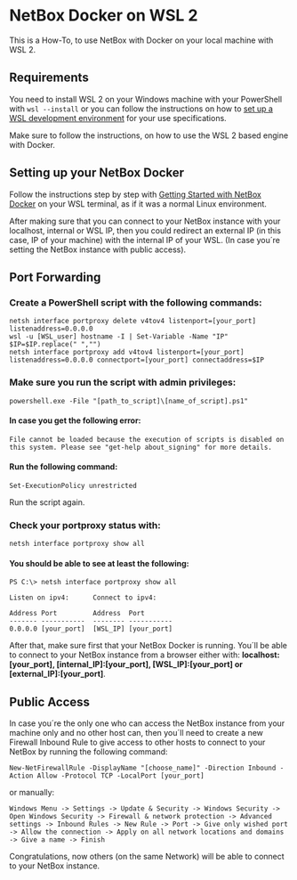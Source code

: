 # NetBox Docker on WSL 2

This is a How-To, to use NetBox with Docker on your local machine with WSL 2.

## Requirements 

You need to install WSL 2 on your Windows machine with your PowerShell with `wsl --install` or you can follow the instructions on how to  [set up a WSL development environment](https://learn.microsoft.com/en-us/windows/wsl/setup/environment?source=recommendations) for your use specifications.

Make sure to follow the instructions, on how to use the WSL 2 based engine with Docker.

## Setting up your NetBox Docker

Follow the instructions step by step with [Getting Started with NetBox Docker](https://github.com/netbox-community/netbox-docker/wiki/Getting-Started) on your WSL terminal, as if it was a normal Linux environment.

After making sure that you can connect to your NetBox instance with your localhost, internal or WSL IP, then you could redirect an external IP (in this case, IP of your machine) with the internal IP of your WSL. (In case you´re setting the NetBox instance with public access).

## Port Forwarding

### Create a PowerShell script with the following commands:

    netsh interface portproxy delete v4tov4 listenport=[your_port] listenaddress=0.0.0.0
    wsl -u [WSL_user] hostname -I | Set-Variable -Name "IP"
    $IP=$IP.replace(" ","")
    netsh interface portproxy add v4tov4 listenport=[your_port] listenaddress=0.0.0.0 connectport=[your_port] connectaddress=$IP
    
### Make sure you run the script with admin privileges:

    powershell.exe -File "[path_to_script]\[name_of_script].ps1"

#### In case you get the following error:

    File cannot be loaded because the execution of scripts is disabled on this system. Please see "get-help about_signing" for more details.

  #### Run the following command:

    Set-ExecutionPolicy unrestricted
    
Run the script again.
    
### Check your portproxy status with:

    netsh interface portproxy show all
   
#### You should be able to see at least the following:

    PS C:\> netsh interface portproxy show all
    
    Listen on ipv4:      Connect to ipv4:
    
    Address Port         Address  Port
    ------- -----------  -------- -----------
    0.0.0.0 [your_port]  [WSL_IP] [your_port]

After that, make sure first that your NetBox Docker is running. You´ll be able to connect to your NetBox instance from a browser either with: **localhost:[your_port], [internal_IP]:[your_port], [WSL_IP]:[your_port] or [external_IP]:[your_port]**.

## Public Access
In case you´re the only one who can access the NetBox instance from your machine only and no other host can, then you´ll need to create a new Firewall Inbound Rule to give access to other hosts to connect to your NetBox by running the following command:

    New-NetFirewallRule -DisplayName "[choose_name]" -Direction Inbound -Action Allow -Protocol TCP -LocalPort [your_port]
    
or manually: 

`Windows Menu -> Settings -> Update & Security -> Windows Security -> Open Windows Security -> Firewall & network protection -> Advanced settings -> Inbound Rules -> New Rule -> Port -> Give only wished port -> Allow the connection -> Apply on all network locations and domains -> Give a name -> Finish`

Congratulations, now others (on the same Network) will be able to connect to your NetBox instance.
